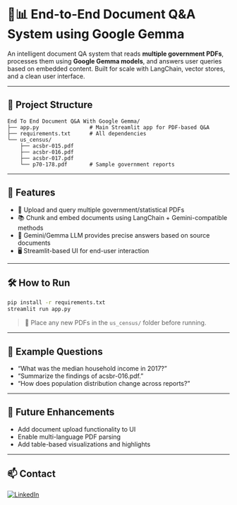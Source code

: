 # 📄📊 End-to-End Document Q&A System using Google Gemma

An intelligent document QA system that reads **multiple government PDFs**, processes them using **Google Gemma models**, and answers user queries based on embedded content. Built for scale with LangChain, vector stores, and a clean user interface.

---

## 📂 Project Structure

```
End To End Document Q&A With Google Gemma/
├── app.py                # Main Streamlit app for PDF-based Q&A
├── requirements.txt      # All dependencies
└── us_census/
    ├── acsbr-015.pdf
    ├── acsbr-016.pdf
    ├── acsbr-017.pdf
    └── p70-178.pdf       # Sample government reports
```

---

## 🚀 Features

- 🧾 Upload and query multiple government/statistical PDFs
- 📚 Chunk and embed documents using LangChain + Gemini-compatible methods
- 🤖 Gemini/Gemma LLM provides precise answers based on source documents
- 🖥️ Streamlit-based UI for end-user interaction

---

## 🛠️ How to Run

```bash
pip install -r requirements.txt
streamlit run app.py
```

> 📌 Place any new PDFs in the `us_census/` folder before running.

---

## 💬 Example Questions

- “What was the median household income in 2017?”
- “Summarize the findings of acsbr-016.pdf.”
- “How does population distribution change across reports?”

---

## 🔭 Future Enhancements

- Add document upload functionality to UI
- Enable multi-language PDF parsing
- Add table-based visualizations and highlights

---

## 📫 Contact

[![LinkedIn](https://img.shields.io/badge/LinkedIn-Aparna-blue?style=flat&logo=linkedin)](https://www.linkedin.com/in/aparna-k-628005167/)
